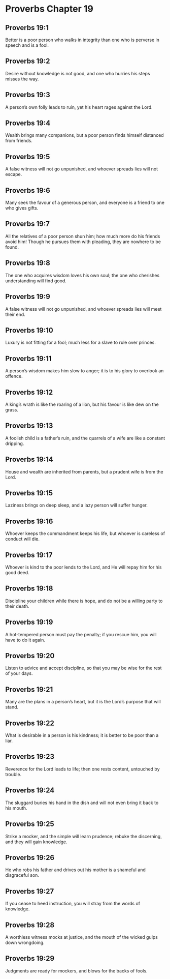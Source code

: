 # Proverbs Chapter 19

## Proverbs 19:1

Better is a poor person who walks in integrity than one who is perverse in speech and is a fool.

## Proverbs 19:2

Desire without knowledge is not good, and one who hurries his steps misses the way.

## Proverbs 19:3

A person’s own folly leads to ruin, yet his heart rages against the Lord.

## Proverbs 19:4

Wealth brings many companions, but a poor person finds himself distanced from friends.

## Proverbs 19:5

A false witness will not go unpunished, and whoever spreads lies will not escape.

## Proverbs 19:6

Many seek the favour of a generous person, and everyone is a friend to one who gives gifts.

## Proverbs 19:7

All the relatives of a poor person shun him; how much more do his friends avoid him! Though he pursues them with pleading, they are nowhere to be found.

## Proverbs 19:8

The one who acquires wisdom loves his own soul; the one who cherishes understanding will find good.

## Proverbs 19:9

A false witness will not go unpunished, and whoever spreads lies will meet their end.

## Proverbs 19:10

Luxury is not fitting for a fool; much less for a slave to rule over princes.

## Proverbs 19:11

A person’s wisdom makes him slow to anger; it is to his glory to overlook an offence.

## Proverbs 19:12

A king’s wrath is like the roaring of a lion, but his favour is like dew on the grass.

## Proverbs 19:13

A foolish child is a father’s ruin, and the quarrels of a wife are like a constant dripping.

## Proverbs 19:14

House and wealth are inherited from parents, but a prudent wife is from the Lord.

## Proverbs 19:15

Laziness brings on deep sleep, and a lazy person will suffer hunger.

## Proverbs 19:16

Whoever keeps the commandment keeps his life, but whoever is careless of conduct will die.

## Proverbs 19:17

Whoever is kind to the poor lends to the Lord, and He will repay him for his good deed.

## Proverbs 19:18

Discipline your children while there is hope, and do not be a willing party to their death.

## Proverbs 19:19

A hot-tempered person must pay the penalty; if you rescue him, you will have to do it again.

## Proverbs 19:20

Listen to advice and accept discipline, so that you may be wise for the rest of your days.

## Proverbs 19:21

Many are the plans in a person’s heart, but it is the Lord’s purpose that will stand.

## Proverbs 19:22

What is desirable in a person is his kindness; it is better to be poor than a liar.

## Proverbs 19:23

Reverence for the Lord leads to life; then one rests content, untouched by trouble.

## Proverbs 19:24

The sluggard buries his hand in the dish and will not even bring it back to his mouth.

## Proverbs 19:25

Strike a mocker, and the simple will learn prudence; rebuke the discerning, and they will gain knowledge.

## Proverbs 19:26

He who robs his father and drives out his mother is a shameful and disgraceful son.

## Proverbs 19:27

If you cease to heed instruction, you will stray from the words of knowledge.

## Proverbs 19:28

A worthless witness mocks at justice, and the mouth of the wicked gulps down wrongdoing.

## Proverbs 19:29

Judgments are ready for mockers, and blows for the backs of fools.
